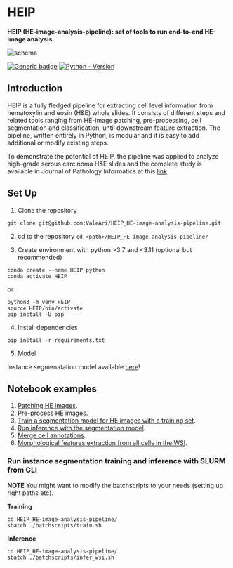 # HEIP

**HEIP (HE-image-analysis-pipeline): set of tools to run end-to-end HE-image analysis**

![schema](./images/Pipeline2023.png)

[![Generic badge](https://img.shields.io/badge/License-MIT-<COLOR>.svg?style=for-the-badge)](https://github.com/ValeAri/HEIP_HE-image-analysis-pipeline/blob/main/LICENSE) [![Python - Version](https://img.shields.io/badge/PYTHON-3.7+-red?style=for-the-badge&logo=python&logoColor=white)](https://www.python.org/)

## Introduction

HEIP is a fully fledged pipeline for extracting cell level information from hematoxylin and eosin (H&E) whole slides. It consists of different steps and related tools ranging from HE-image patching, pre-processing, cell segmentation and classification, until downstream feature extraction. The pipeline, written entirely in Python, is modular and it is easy to add additional or modify existing steps.

To demonstrate the potential of HEIP, the pipeline was applied to analyze high-grade serous carcinoma H&E slides and the complete study is available in Journal of Pathology Informatics at this [link](https://www.sciencedirect.com/science/article/pii/S2153353923001530#f0005)

## Set Up

1. Clone the repository

```shell
git clone git@github.com:ValeAri/HEIP_HE-image-analysis-pipeline.git
```

2. cd to the repository `cd <path>/HEIP_HE-image-analysis-pipeline/`

3. Create environment with python >3.7 and <3.11 (optional but recommended)

```
conda create --name HEIP python
conda activate HEIP
```

or

```
python3 -m venv HEIP
source HEIP/bin/activate
pip install -U pip
```

4. Install dependencies

```
pip install -r requirements.txt
```
5. Model

Instance segmenatation model available [here](https://drive.google.com/file/d/1Opi4wLHBbdSVWM6imeTC143JdjKeDUmN/view?usp=share_link)!

## Notebook examples

1. [Patching HE images](https://github.com/ValeAri/HEIP_HE-image-analysis-pipeline/blob/main/examples/1_wsi_patching.ipynb).
2. [Pre-process HE images](https://github.com/ValeAri/HEIP_HE-image-analysis-pipeline/blob/main/examples/2_preprocessing.ipynb).
3. [Train a segmentation model for HE images with a training set](https://github.com/ValeAri/HEIP_HE-image-analysis-pipeline/blob/main/examples/3_train_seg_model.ipynb).
4. [Run inference with the segmentation model](https://github.com/ValeAri/HEIP_HE-image-analysis-pipeline/blob/main/examples/4_inference.ipynb).
5. [Merge cell annotations](https://github.com/ValeAri/HEIP_HE-image-analysis-pipeline/blob/main/examples/5_merging.ipynb).
6. [Morphological features extraction from all cells in the WSI](https://github.com/ValeAri/HEIP_HE-image-analysis-pipeline/blob/main/examples/6_downstream_analysis.ipynb).

### Run instance segmentation training and inference with SLURM from CLI

**NOTE** You might want to modify the batchscripts to your needs (setting up right paths etc).

**Training**

```shell
cd HEIP_HE-image-analysis-pipeline/
sbatch ./batchscripts/train.sh
```

**Inference**

```shell
cd HEIP_HE-image-analysis-pipeline/
sbatch ./batchscripts/infer_wsi.sh
```
